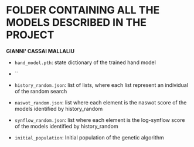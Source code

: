 # FOLDER CONTAINING ALL THE MODELS DESCRIBED IN THE PROJECT
**GIANNI' CASSAI MALLALIU**

- `hand_model.pth`: state dictionary of the trained hand model
- ``

- `history_random.json`: list of lists, where each list represent an individual of the random search
- `naswot_random.json`: list where each element is the naswot score of the models identified by history_random
- `synflow_random.json`: list where each element is the log-synflow score of the models identified by history_random
- `initial_population`: Initial population of the genetic algorithm
